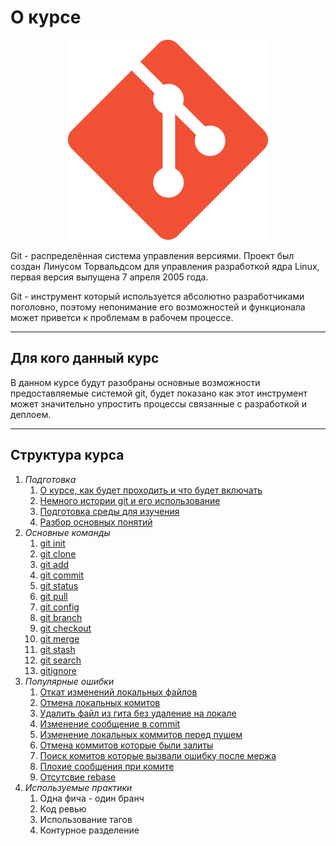 # О курсе

<p align="center">
  <img width="320px" height="320px" src="git.png" alt="logo"/>
</p>

Git - распределённая система управления версиями. Проект был создан Линусом Торвальдсом для управления разработкой ядра Linux, первая версия выпущена 7 апреля 2005 года.

Git - инструмент который используется абсолютно разработчиками поголовно, поэтому непонимание его возможностей и функционала может приветси к проблемам в рабочем процессе.

---

## Для кого данный курс

В данном курсе будут разобраны основные возможности предоставляемые системой git, будет показано как этот инструмент может значительно упростить процессы связанные с разработкой и деплоем.

---


## Структура курса

1. *Подготовка*
    1. [О курсе, как будет проходить и что будет включать](1.%20Подготовка/1.md)
    1. [Немного истории git и его использование](1.%20Подготовка/2.md)
    1. [Подготовка среды для изучения](1.%20Подготовка/3.md)
    1. [Разбор основных понятий](1.%20Подготовка/4.md)
1. *Основные команды*
    1. [git init](2.%20Основные%20команды/a.md)
    1. [git clone](2.%20Основные%20команды/b.md)
    1. [git add](2.%20Основные%20команды/c.md)
    1. [git commit](2.%20Основные%20команды/d.md)
    1. [git status](2.%20Основные%20команды/e.md)
    1. [git pull](2.%20Основные%20команды/f.md)
    1. [git config](2.%20Основные%20команды/g.md)
    1. [git branch](2.%20Основные%20команды/h.md)
    1. [git checkout](2.%20Основные%20команды/j.md)
    1. [git merge](2.%20Основные%20команды/k.md)
    1. [git stash](2.%20Основные%20команды/l.md)
    1. [git search](2.%20Основные%20команды/m.md)
    1. [gitignore](2.%20Основные%20команды/n.md)
1. *Популярные ошибки*
    1. [Откат изменений локальных файлов](3%20Разбор%20популярных%20ошибок/1.md)
    1. [Отмена локальных комитов](3%20Разбор%20популярных%20ошибок/2.md)
    1. [Удалить файл из гита без удаление на локале](3%20Разбор%20популярных%20ошибок/3.md)
    1. [Изменение сообщение в commit](3%20Разбор%20популярных%20ошибок/4.md)
    1. [Изменение локальных коммитов перед пушем](3%20Разбор%20популярных%20ошибок/5.md)
    1. [Отмена коммитов которые были залиты](3%20Разбор%20популярных%20ошибок/6.md)
    1. [Поиск комитов которые вызвали ошибку после мержа](3%20Разбор%20популярных%20ошибок/7.md)
    1. [Плохие сообщения при комите](3%20Разбор%20популярных%20ошибок/8.md)
    1. [Отсутсвие rebase](3%20Разбор%20популярных%20ошибок/9.md)
1. *Используемые практики*
    1. Одна фича - один бранч
    1. Код ревью
    1. Использование тагов
    1. Контурное разделение

